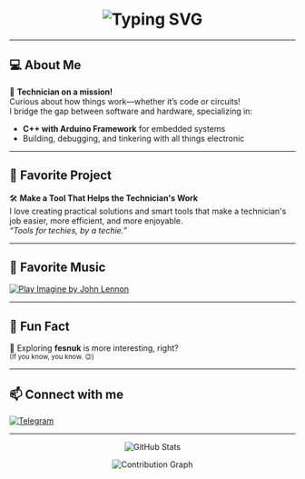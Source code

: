 <h1 align="center">
  <img src="https://readme-typing-svg.demolab.com?font=Fira+Code&duration=2000&pause=800&color=00BFFF&center=true&multiline=true&width=435&lines=%F0%9F%91%8B+Hi%2C+I%E2%80%99m+baaaaan1!;Software+%26+Hardware+Technician" alt="Typing SVG">
</h1>

---

## 💻 About Me

🔧 **Technician on a mission!**  
Curious about how things work—whether it’s code or circuits!  
I bridge the gap between software and hardware, specializing in:  
- **C++ with Arduino Framework** for embedded systems  
- Building, debugging, and tinkering with all things electronic

---

## 🌟 Favorite Project

🛠️ **Make a Tool That Helps the Technician's Work**  
I love creating practical solutions and smart tools that make a technician's job easier, more efficient, and more enjoyable.  
<em>“Tools for techies, by a techie.”</em>

---

## 🎵 Favorite Music

[![Play Imagine by John Lennon](https://img.shields.io/badge/Play-%F0%9F%8E%B5%20Imagine%20by%20John%20Lennon-green?style=for-the-badge)](https://www.youtube.com/watch?v=YkgkThdzX-8)

---

## 🌱 Fun Fact

🧭 Exploring **fesnuk** is more interesting, right?  
<sub>(If you know, you know. 😉)</sub>

---

## 📫 Connect with me

<a href="https://t.me/RexNations">
  <img src="https://img.shields.io/badge/Telegram-2CA5E0?style=for-the-badge&logo=telegram&logoColor=white" alt="Telegram">
</a>

---

<p align="center">
  <img src="https://github-readme-stats.vercel.app/api?username=baaaaan1&show_icons=true&theme=github_dark" alt="GitHub Stats">
</p>
<p align="center">
  <img src="https://github-readme-activity-graph.vercel.app/graph?username=baaaaan1&theme=github-compact" alt="Contribution Graph" />
</p>
